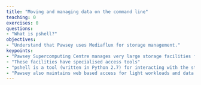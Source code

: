 ```yaml
---
title: "Moving and managing data on the command line"
teaching: 0
exercises: 0
questions:
- "What is pshell?"
objectives:
- "Understand that Pawsey uses Mediaflux for storage management."
keypoints:
- "Pawsey Supercomputing Centre manages very large storage facilities for researchers"
- "These facilities have specialised access tools"
- "pshell is a tool (written in Python 2.7) for interacting with the storager system"
- "Pawsey also maintains web based access for light workloads and data sharing"
---
```

